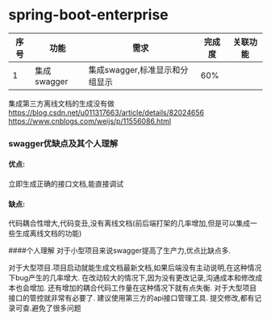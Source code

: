 # spring-boot-enterprise

|序号|功能|需求|完成度|关联功能|
|---|---|---|---|---|
|1|集成swagger|集成swagger,标准显示和分组显示|60%||

集成第三方离线文档的生成没有做
https://blog.csdn.net/u011317663/article/details/82024656
https://www.cnblogs.com/weijs/p/11556086.html

### swagger优缺点及其个人理解
#### 优点:
立即生成正确的接口文档,能直接调试
#### 缺点:
代码耦合性增大,代码变丑,没有离线文档(前后端打架的几率增加,但是可以集成一些生成离线文档的功能)

####个人理解
对于小型项目来说swagger提高了生产力,优点比缺点多.

对于大型项目.项目启动就能生成文档最新文档,如果后端没有主动说明,在这种情况下bug产生的几率增大.
在改动较大的情况下,因为没有更改记录,沟通成本和修改成本也会增加.  还有增加的耦合代码工作量在这种情况下就有点失衡.
对于大型项目 接口的管控就非常有必要了. 建议使用第三方的api接口管理工具. 提交修改,都有记录可查.避免了很多问题 





